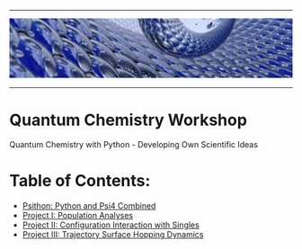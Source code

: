 *****
![alt text](./doc/figures/toc.jpg "Logo Title Text 1")
*****

Quantum Chemistry Workshop
==========================

Quantum Chemistry with Python - Developing Own Scientific Ideas

# Table of Contents:
 * [Psithon: Python and Psi4 Combined](https://github.com/globulion/qc-workshop/tree/master/tutor/psithon/README.md)
 * [Project I: Population Analyses](https://github.com/globulion/qc-workshop/tree/master/tutor/project_1/README.md)
 * [Project II: Configuration Interaction with Singles](https://github.com/globulion/qc-workshop/tree/master/tutor/project_2/README.md)
 * [Project III: Trajectory Surface Hopping Dynamics](./tutor/project_3/README.md)

